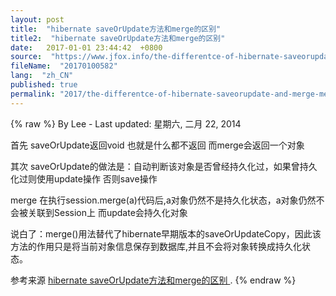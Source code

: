 ```yaml
---
layout: post
title:  "hibernate saveOrUpdate方法和merge的区别"
title2:  "hibernate saveOrUpdate方法和merge的区别"
date:   2017-01-01 23:44:42  +0800
source:  "https://www.jfox.info/the-differentce-of-hibernate-saveorupdate-and-merge-method.html"
fileName:  "20170100582"
lang:  "zh_CN"
published: true
permalink: "2017/the-differentce-of-hibernate-saveorupdate-and-merge-method.html"
---
```

{% raw %}
By Lee - Last updated: 星期六, 二月 22, 2014

首先 saveOrUpdate返回void 也就是什么都不返回 而merge会返回一个对象

其次 saveOrUpdate的做法是：自动判断该对象是否曾经持久化过，如果曾持久化过则使用update操作 否则save操作

merge 在执行session.merge(a)代码后,a对象仍然不是持久化状态，a对象仍然不会被关联到Session上 而update会持久化对象

说白了：merge()用法替代了hibernate早期版本的saveOrUpdateCopy，因此该方法的作用只是将当前对象信息保存到数据库,并且不会将对象转换成持久化状态。

参考来源 [hibernate saveOrUpdate方法和merge的区别 ](https://www.jfox.info/go.php?url=http://www.jfox.info/url.php?url=http%3A%2F%2Fedisonowen.blog.163.com%2Fblog%2Fstatic%2F293840392009102832034163%2F).
{% endraw %}
